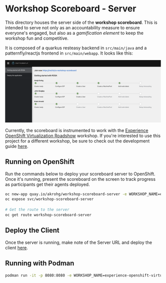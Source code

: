 # Workshop Scoreboard - Server
This directory houses the server side of the **workshop scoreboard**. This is intended to serve not only as an accountability measure to ensure everyone's engaged, but also as a *gamification element* to keep the workshop fun and competitive.

It is composed of a quarkus resteasy backend in `src/main/java` and a patternfly/reactjs frontend in `src/main/webapp`. It looks like this:

![Server View](images/server_view.png)

Currently, the scoreboard is instrumented to work with the [Experience OpenShift Virtualization Roadshow](https://catalog.demo.redhat.com/catalog?item=babylon-catalog-prod/openshift-cnv.ocp-virt-roadshow-multi-user.prod&utm_source=webapp&utm_medium=share-link) workshop. If you're interested to use this project for a different workshop, be sure to check out the development guide [here](DEVELOPMENT.md).

## Running on OpenShift
Run the commands below to deploy your scoreboard server to OpenShift. Once it's running, present the scoreboard on the screen to track progress as participants get their agents deployed.
```bash
oc new-app quay.io/akrohg/workshop-scoreboard-server -e WORKSHOP_NAME=experience-openshift-virtualization
oc expose svc/workshop-scoreboard-server

# Get the route to the server
oc get route workshop-scoreboard-server
```

## Deploy the Client
Once the server is running, make note of the Server URL and deploy the client [here](https://github.com/andykrohg/workshop-scoreboard-client?tab=readme-ov-file#deploy-me).

## Running with Podman
```bash
podman run -it -p 8080:8080 -e WORKSHOP_NAME=experience-openshift-virtualization quay.io/akrohg/workshop-scoreboard-server
```
